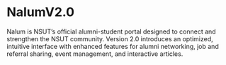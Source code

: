 # NalumV2.0
Nalum is NSUT’s official alumni-student portal designed to connect and strengthen the NSUT community. Version 2.0 introduces an optimized, intuitive interface with enhanced features for alumni networking, job and referral sharing, event management, and interactive articles.

